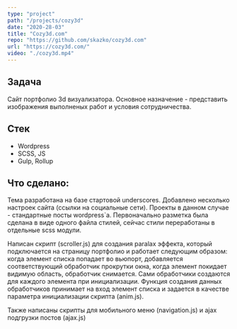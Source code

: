 ```yaml
---
type: "project"
path: "/projects/cozy3d"
date: "2020-28-03"
title: "Cozy3d.com"
repo: "https://github.com/skazko/cozy3d.com"
url: "https://cozy3d.com/"
video: "./cozy3d.mp4"
---
```


## Задача
Сайт портфолио 3d визуализатора. Основное назначение - представить изображения выполненых работ и условия сотрудничества.

## Стек
- Wordpress
- SCSS, JS
- Gulp, Rollup

## Что сделано:
Тема разработана на базе стартовой underscores. Добавлено несколько настроек сайта (ссылки на социальные сети). Проекты в данном случае - стандартные посты wordpress`а. Первоначально разметка была сделана в виде одного файла стилей, сейчас стили переработаны в отдельные scss модули. 

Написан скрипт (scroller.js) для создания paralax эффекта, который подключается на страницу портфолио и работает следующим образом: когда элемент списка попадает во вьюпорт, добавляется соответствующий  обработчик прокрутки окна, когда элемент покидает видимую область, обработчик снимается. Сами обработчики создаются для каждого элемента при инициализации. Функция создания данных обработчиков принимает на вход элемент списка и задается в качестве параметра инициализации скрипта (anim.js).

Также написаны скрипты для мобильного меню (navigation.js) и ajax подгрузки постов (ajax.js)